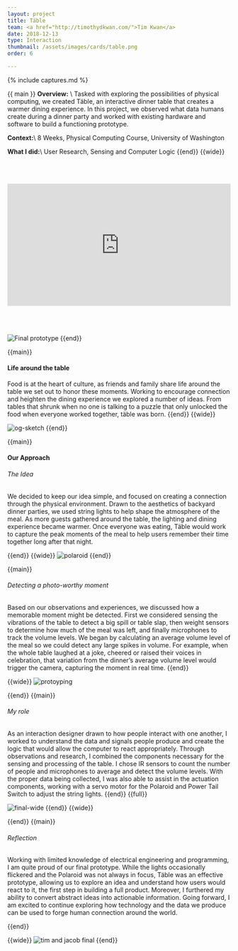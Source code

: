 ```yaml
---
layout: project
title: Täble
team: <a href="http://timothydkwan.com/">Tim Kwan</a>
date: 2018-12-13
type: Interaction
thumbnail: /assets/images/cards/table.png
order: 6

---
```

{% include captures.md %}

{{ main }}
**Overview:** \\
Tasked with exploring the possibilities of physical computing, we created Täble, an interactive dinner table that creates a warmer dining experience. In this project, we observed what data humans create during a dinner party and worked with existing hardware and software to build a functioning prototype.

**Context:**\\
8 Weeks, Physical Computing Course, University of Washington

**What I did:**\\
User Research, Sensing and Computer Logic
{{end}}
{{wide}}
<div style="position:relative;padding-top:54.5%;margin-bottom: 4rem;margin-top: 4rem;">
  <iframe src="https://player.vimeo.com/video/306063328?color=f2f2f2&title=0&byline=0&portrait=0" frameborder="0" allowfullscreen
    style="position:absolute;top:0;left:0;width:100%;height:100%;"></iframe>
</div>


![Final prototype](/assets/images/projects/table/finished-product.png)
{{end}}

{{main}}
#### Life around the table
Food is at the heart of culture, as friends and family share life around the table we set out to  honor these moments. Working to encourage connection and heighten the dining experience we explored a number of ideas. From tables that shrunk when no one is talking to a puzzle that only unlocked the food when everyone worked together, täble was born.
{{end}}
{{wide}}

![og-sketch](/assets/images/projects/table/og-sketch.png)
{{end}}

{{main}}
#### Our Approach
###### The Idea
We decided to keep our idea simple, and focused on creating a connection through the physical environment. Drawn to the aesthetics of backyard dinner parties, we used string lights to help shape the atmosphere of the meal. As more guests gathered around the table, the lighting and dining experience became warmer. Once everyone was eating, Täble would work to capture the peak moments of the meal to help users remember their time together long after that night.

{{end}}
{{wide}}
![polaroid](/assets/images/projects/table/polaroid.png)
{{end}}

{{main}}
###### Detecting a photo-worthy moment
Based on our observations and experiences, we discussed how a memorable moment might be detected. First we considered sensing the vibrations of the table to detect a big spill or table slap, then weight sensors to determine how much of the meal was left, and finally microphones to track the volume levels. We began by calculating an average volume level of the meal so we could detect any large spikes in volume. For example, when the whole table laughed at a joke, cheered or raised their voices in celebration, that variation from the dinner’s average volume level would trigger the camera, capturing the moment in real time.
{{end}}

{{wide}}
![protoyping](/assets/images/projects/table/protoyping.png)

{{end}}
{{main}}
###### My role
As an interaction designer drawn to how people interact with one another, I worked to understand the data and signals people produce and create the logic that would allow the computer to react appropriately. Through observations and research, I combined the components necessary for the sensing and processing of the table. I chose IR sensors to count the number of people and microphones to average and detect the volume levels. With the proper data being collected, I was also able to assist in the actuation components, working with a servo motor for the Polaroid and Power Tail Switch to adjust the string lights.
{{end}}
{{full}}


![final-wide](/assets/images/projects/table/final-wide.png)
{{end}}
{{wide}}

{{end}}
{{main}}
###### Reflection
Working with limited knowledge of electrical engineering and programming, I am quite proud of our final prototype. While the lights occasionally flickered and the Polaroid was not always in focus, Täble was an effective prototype, allowing us to explore an idea and understand how users would react to it, the first step in building a full product. Moreover, I furthered my ability to convert abstract ideas into actionable information. Going forward, I am excited to continue exploring how technology and the data we produce can be used to forge human connection around the world.

{{end}}

{{wide}}
![tim and jacob final](/assets/images/projects/table/team-polaroid.png)
{{end}}
